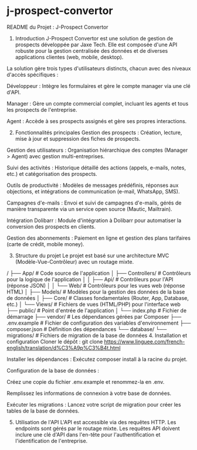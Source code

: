# j-prospect-convertor
README du Projet : J-Prospect Convertor
1. Introduction
J-Prospect Convertor est une solution de gestion de prospects développée par Jaxe Tech. Elle est composée d'une API robuste pour la gestion centralisée des données et de diverses applications clientes (web, mobile, desktop).

La solution gère trois types d'utilisateurs distincts, chacun avec des niveaux d'accès spécifiques :

Développeur : Intègre les formulaires et gère le compte manager via une clé d'API.

Manager : Gère un compte commercial complet, incluant les agents et tous les prospects de l'entreprise.

Agent : Accède à ses prospects assignés et gère ses propres interactions.

2. Fonctionnalités principales
Gestion des prospects : Création, lecture, mise à jour et suppression des fiches de prospects.

Gestion des utilisateurs : Organisation hiérarchique des comptes (Manager > Agent) avec gestion multi-entreprises.

Suivi des activités : Historique détaillé des actions (appels, e-mails, notes, etc.) et catégorisation des prospects.

Outils de productivité : Modèles de messages prédéfinis, réponses aux objections, et intégrations de communication (e-mail, WhatsApp, SMS).

Campagnes d'e-mails : Envoi et suivi de campagnes d'e-mails, gérés de manière transparente via un service open source (Mautic, Mailtrain).

Intégration Dolibarr : Module d'intégration à Dolibarr pour automatiser la conversion des prospects en clients.

Gestion des abonnements : Paiement en ligne et gestion des plans tarifaires (carte de crédit, mobile money).

3. Structure du projet
Le projet est basé sur une architecture MVC (Modèle-Vue-Contrôleur) avec un routage mixte.

/
├── App/                  # Code source de l'application
│   ├── Controllers/      # Contrôleurs pour la logique de l'application
│   │   ├── Api/          # Contrôleurs pour l'API (réponse JSON)
│   │   └── Web/          # Contrôleurs pour les vues web (réponse HTML)
│   ├── Models/           # Modèles pour la gestion des données de la base de données
│   ├── Core/             # Classes fondamentales (Router, App, Database, etc.)
│   └── Views/            # Fichiers de vues (HTML/PHP) pour l'interface web
├── public/               # Point d'entrée de l'application
│   └── index.php         # Fichier de démarrage
├── vendor/               # Les dépendances gérées par Composer
├── .env.example          # Fichier de configuration des variables d'environnement
├── composer.json         # Définition des dépendances
└── database/
    └── migrations/       # Fichiers de migration de la base de données
4. Installation et configuration
Cloner le dépôt : git clone https://www.linguee.com/french-english/translation/d%C3%A9p%C3%B4t.html

Installer les dépendances : Exécutez composer install à la racine du projet.

Configuration de la base de données :

Créez une copie du fichier .env.example et renommez-la en .env.

Remplissez les informations de connexion à votre base de données.

Exécuter les migrations : Lancez votre script de migration pour créer les tables de la base de données.

5. Utilisation de l'API
L'API est accessible via des requêtes HTTP. Les endpoints sont gérés par le routage mixte. Les requêtes API doivent inclure une clé d'API dans l'en-tête pour l'authentification et l'identification de l'entreprise.
